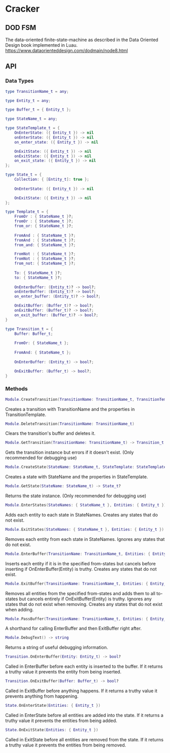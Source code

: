 # Cracker
## DOD FSM
The data-oriented finite-state-machine as described in the Data Oriented Design book implemented in Luau. https://www.dataorienteddesign.com/dodmain/node8.html

## API

### Data Types
```lua
type TransitionName_t = any;
```

```lua
type Entity_t = any;
```

```lua
type Buffer_t = { Entity_t };
```

```lua
type StateName_t = any;
```

```lua
type StateTemplate_t = {    
    OnEnterState: ({ Entity_t }) -> nil
    onEnterState: ({ Entity_t }) -> nil
    on_enter_state: ({ Entity_t }) -> nil

    OnExitState: ({ Entity_t }) -> nil
    onExitState: ({ Entity_t }) -> nil
    on_exit_state: ({ Entity_t }) -> nil
};
```

```lua
type State_t = {
    Collection: { [Entity_t]: true };
    
    OnEnterState: ({ Entity_t }) -> nil

    OnExitState: ({ Entity_t }) -> nil
};
```

```lua
type Template_t = {
    FromOr : { StateName_t }?;
    fromOr : { StateName_t }?;
    from_or: { StateName_t }?;
    
    FromAnd : { StateName_t }?;
    fromAnd : { StateName_t }?;
    from_and: { StateName_t }?;

    FromNot : { StateName_t }?;
    fromNot : { StateName_t }?;
    from_not: { StateName_t }?;
    
    To: { StateName_t }?;
    to: { StateName_t }?;
    
    OnEnterBuffer: (Entity_t)? -> bool?;
    onEnterBuffer: (Entity_t)? -> bool?;
    on_enter_buffer: (Entity_t)? -> bool?;

    OnExitBuffer: (Buffer_t)? -> bool?;
    onExitBuffer: (Buffer_t)? -> bool?;
    on_exit_buffer: (Buffer_t)? -> bool?;
}
```

```lua
type Transition_t = {
    Buffer: Buffer_t;
    
    FromOr: { StateName_t };
    
    FromAnd: { StateName_t };
    
    OnEnterBuffer: (Entity_t) -> bool?;

    OnExitBuffer: (Buffer_t) -> bool?;
}
```

### Methods
```lua
Module.CreateTransition(TransitionName: TransitionName_t, TransitionTemplate: Template_t)
```
Creates a transition with TransitionName and the properties in TransitionTemplate.

```lua
Module.DeleteTransition(TransitionName: TransitionName_t)
```
Clears the transition's buffer and deletes it.

```lua
Module.GetTransition(TransitionName: TransitionName_t) -> Transition_t
```
Gets the transition instance but errors if it doesn't exist. (Only recommended for debugging use)

```lua
Module.CreateState(StateName: StateName_t, StateTemplate: StateTemplate_t?)
```
Creates a state with StateName and the properties in StateTemplate.

```lua
Module.GetState(StateName: StateName_t) -> State_t?
```
Returns the state instance. (Only recommended for debugging use)

```lua
Module.EnterStates(StateNames: { StateName_t }, Entities: { Entity_t })
```
Adds each entity to each state in StateNames. Creates any states that do not exist.

```lua
Module.ExitStates(StateNames: { StateName_t }, Entities: { Entity_t })
```
Removes each entity from each state in StateNames. Ignores any states that do not exist.

```lua
Module.EnterBuffer(TransitionName: TransitionName_t, Entities: { Entity_t })
```
Inserts each entity if it is in the specified from-states but cancels before inserting if OnEnterBuffer(Entity) is truthy. Creates any states that do not exist.

```lua
Module.ExitBuffer(TransitionName: TransitionName_t, Entities: { Entity_t })
```
Removes all entities from the specified from-states and adds them to all to-states but cancels entirely if OnExitBuffer(Entity) is truthy. Ignores any states that do not exist when removing. Creates any states that do not exist when adding.

```lua
Module.PassBuffer(TransitionName: TransitionName_t, Entities: { Entity_t })
```
A shorthand for calling EnterBuffer and then ExitBuffer right after.

```lua
Module.DebugText() -> string
```
Returns a string of useful debugging information.

```lua
Transition.OnEnterBuffer(Entity: Entity_t) -> bool?
```
Called in EnterBuffer before each entity is inserted to the buffer. If it returns a truthy value it prevents the entity from being inserted.

```lua
Transition.OnExitBuffer(Buffer: Buffer_t) -> bool?
```
Called in ExitBuffer before anything happens. If it returns a truthy value it prevents anything from happening.

```lua
State.OnEnterState(Entities: { Entity_t })
```
Called in EnterState before all entities are added into the state. If it returns a truthy value it prevents the entities from being added.

```lua
State.OnExitState(Entities: { Entity_t })
```
Called in ExitState before all entities are removed from the state. If it returns a truthy value it prevents the entities from being removed.